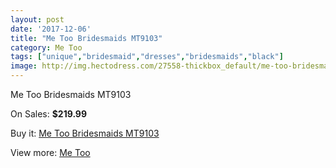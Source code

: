 ```yaml
---
layout: post
date: '2017-12-06'
title: "Me Too Bridesmaids MT9103"
category: Me Too
tags: ["unique","bridesmaid","dresses","bridesmaids","black"]
image: http://img.hectodress.com/27558-thickbox_default/me-too-bridesmaids-mt9103.jpg
---
```

Me Too Bridesmaids MT9103

On Sales: **$219.99**
<a href="https://www.hectodress.com/me-too/12823-me-too-bridesmaids-mt9103.html"><amp-img layout="responsive" width="600" height="600" src="//img.hectodress.com/27558-thickbox_default/me-too-bridesmaids-mt9103.jpg" alt="Me Too Bridesmaids MT9103 0" /></a>
<a href="https://www.hectodress.com/me-too/12823-me-too-bridesmaids-mt9103.html"><amp-img layout="responsive" width="600" height="600" src="//img.hectodress.com/27559-thickbox_default/me-too-bridesmaids-mt9103.jpg" alt="Me Too Bridesmaids MT9103 1" /></a>

Buy it: [Me Too Bridesmaids MT9103](https://www.hectodress.com/me-too/12823-me-too-bridesmaids-mt9103.html "Me Too Bridesmaids MT9103")

View more: [Me Too](https://www.hectodress.com/196-me-too "Me Too")